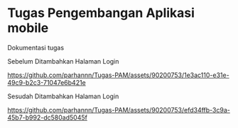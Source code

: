# Tugas Pengembangan Aplikasi mobile
Dokumentasi tugas

Sebelum Ditambahkan Halaman Login

https://github.com/parhannn/Tugas-PAM/assets/90200753/1e3ac110-e31e-49c9-b2c3-71047e6b421e

Sesudah Ditambahkan Halaman Login

https://github.com/parhannn/Tugas-PAM/assets/90200753/efd34ffb-3c9a-45b7-b992-dc580ad5045f

